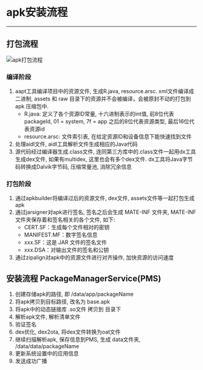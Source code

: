 # apk安装流程
___

## 打包流程

![apk打包流程](https://user-gold-cdn.xitu.io/2019/5/6/16a8c918da070cc0?imageView2/0/w/1280/h/960/format/webp/ignore-error/1)

### 编译阶段

1. aapt工具编译项目中的资源文件, 生成R.java, resource.arsc. xml文件编译成二进制, assets 和 raw 目录下的资源并不会被编译，会被原封不动的打包到 apk 压缩包中.
    * R.java: 定义了各个资源ID常量, 十六进制表示的int值, 前8位代表packageId, 01 = system, 7f = app 之后的8位代表资源类型, 最后16位代表资源id
    * resource.arsc: 文件索引表, 在给定资源ID和设备信息下能快速找到文件
2. 处理aidl文件, aidl工具解析文件生成相应的Java代码
3. 源代码经过编译器生成.class文件, 连同第三方库中的.class文件一起用dx工具生成dex文件, 如果有multidex, 这里也会有多个dex文件. dx工具将Java字节码转换成Dalvik字节码, 压缩常量池, 消除冗余信息

### 打包阶段

1. 通过apkbuilder将编译过后的资源文件, dex文件, assets文件等一起打包生成apk
2. 通过jarsigner对apk进行签名, 签名之后会生成 MATE-INF 文件夹, MATE-INF 文件夹保存着和签名相关的各个文件, 如下:
    * CERT.SF：生成每个文件相对的密钥
    * MANIFEST.MF：数字签名信息
    * xxx.SF：这是 JAR 文件的签名文件
    * xxx.DSA：对输出文件的签名和公钥
3. 通过zipalign对apk中的资源文件进行对齐操作, 加快资源的访问速度

## 安装流程 PackageManagerService(PMS)

1. 创建存储apk的路径, 即 /data/app/packageName
2. 将apk拷贝到目标路径, 改名为 base.apk
3. 将apk中的动态链接库 .so文件 拷贝到 目录下
4. 解析apk文件, 解析清单文件
5. 验证签名
6. dex优化, dex2ota, 将dex文件转换为oat文件
7. 继续扫描解析apk, 保存信息到PMS, 生成 data文件夹, /data/data/packageName
8. 更新系统设置中的应用信息
9. 发送成功广播